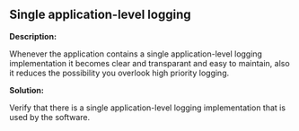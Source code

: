 
Single application-level logging
-------

**Description:**

Whenever the application contains a single application-level logging implementation it becomes clear and transparant and easy to maintain, also it reduces the possibility you overlook high priority logging.


**Solution:**

Verify that there is a single application-level logging implementation that is used by the software.